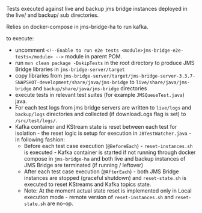 Tests executed against live and backup jms bridge instances deployed in the live/ and backup/ sub directories.

Relies on docker-compose in jms-bridge-ha to run kafka.

to execute:

- uncomment ```<!--Enable to run e2e tests
        <module>jms-bridge-e2e-tests</module>
        -->``` module in parent POM.
- run ```mvn clean package -DskipTests``` in the root directory to produce JMS Bridge libraries in `jms-bridge-server/target`
- copy libraries from `jms-bridge-server/target/jms-bridge-server-3.3.7-SNAPSHOT-development/share/java/jms-bridge` to `live/share/java/jms-bridge` and `backup/share/java/jms-bridge` directories
- execute tests in relevant test suites (for example `JMSQueueTest.java`) java. 
- For each test logs from jms bridge servers are written to `live/logs` and `backup/logs` directories and collected (if downloadLogs flag is set) to `/src/test/logs/`.
- Kafka container and KStream state is reset between each test for isolation - the reset logic is setup for execution in `JBTestWatcher.java` - in following fashion:
  - Before each test case execution (`@BeforeEach`) - `reset-instances.sh` is executed - Kafka container is started if not running through docker compose in `jms-bridge-ha` and both live and backup instances of JMS Bridge are terminated (if running / leftover)
  - After each test case execution (`@AfterEach`) - both JMS Bridge instances are stopped (graceful shutdown) and `reset-state.sh` is executed to reset KStreams and Kafka topics state.
  - Note: At the moment actual state reset is implemented only in Local execution mode - remote version of `reset-instances.sh` and `reset-state.sh` are no-op.